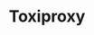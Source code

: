 ---
title: Toxiproxy
isOfficial: false
categories:
  - proxy
docs:
  - id: java
    url: https://www.testcontainers.org/modules/toxiproxy/
    example: |
      ```
      ```
description: |
  What is this
---